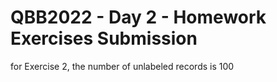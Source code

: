 # QBB2022 - Day  2 - Homework Exercises Submission

for Exercise 2, the number of unlabeled records is 100